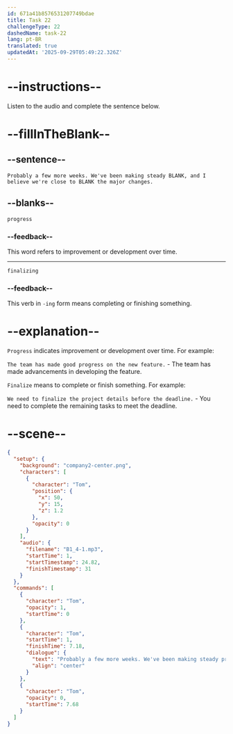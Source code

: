 ```yaml
---
id: 671a41b8576531207749bdae
title: Task 22
challengeType: 22
dashedName: task-22
lang: pt-BR
translated: true
updatedAt: '2025-09-29T05:49:22.326Z'
---
```


<!-- (audio) Tom: Probably a few more weeks. We've been making steady progress, and I believe we're close to finalizing the major changes. -->

# --instructions--

Listen to the audio and complete the sentence below.

# --fillInTheBlank--

## --sentence--

`Probably a few more weeks. We've been making steady BLANK, and I believe we're close to BLANK the major changes.`

## --blanks--

`progress`

### --feedback--

This word refers to improvement or development over time.

---

`finalizing`

### --feedback--

This verb in `-ing` form means completing or finishing something.

# --explanation--

`Progress` indicates improvement or development over time. For example:

`The team has made good progress on the new feature.` - The team has made advancements in developing the feature.

`Finalize` means to complete or finish something. For example:

`We need to finalize the project details before the deadline.` - You need to complete the remaining tasks to meet the deadline.

# --scene--

```json
{
  "setup": {
    "background": "company2-center.png",
    "characters": [
      {
        "character": "Tom",
        "position": {
          "x": 50,
          "y": 15,
          "z": 1.2
        },
        "opacity": 0
      }
    ],
    "audio": {
      "filename": "B1_4-1.mp3",
      "startTime": 1,
      "startTimestamp": 24.82,
      "finishTimestamp": 31
    }
  },
  "commands": [
    {
      "character": "Tom",
      "opacity": 1,
      "startTime": 0
    },
    {
      "character": "Tom",
      "startTime": 1,
      "finishTime": 7.18,
      "dialogue": {
        "text": "Probably a few more weeks. We've been making steady progress, and I believe we're close to finalizing the major changes.",
        "align": "center"
      }
    },
    {
      "character": "Tom",
      "opacity": 0,
      "startTime": 7.68
    }
  ]
}
```
